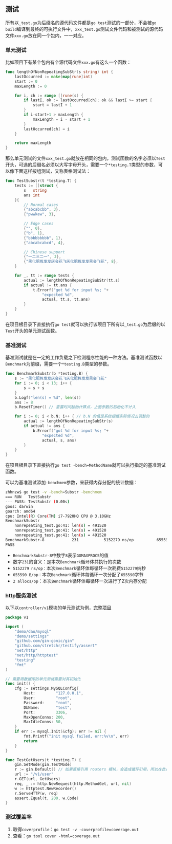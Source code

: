 ## 测试

所有以`_test.go`为后缀名的源代码文件都是`go test`测试的一部分，不会被`go build`编译到最终的可执行文件中，`xxx_test.go`测试文件代码和被测试的源代码文件`xxx.go`放在同一个包内，一一对应。

### 单元测试

比如项目下有某个包内有个源代码文件`xxx.go`有这么一个函数：

```go
func lengthOfNonRepeatingSubStr(s string) int {
	lastOccurred := make(map[rune]int)
	start := 0
	maxLength := 0

	for i, ch := range []rune(s) {
		if lastI, ok := lastOccurred[ch]; ok && lastI >= start {
			start = lastI + 1
		}
		if i-start+1 > maxLength {
			maxLength = i - start + 1
		}
		lastOccurred[ch] = i
	}

	return maxLength
}
```

那么单元测试的文件`xxx_test.go`就放在相同的包内，测试函数的名字必须以`Test`开头，可选的后缀名必须以大写字母开头，需要一个`*testing.T`类型的参数，可以像下面这样按组测试，又称表格测试法：

```go
func TestSubstr(t *testing.T) {
	tests := []struct {
		s   string
		ans int
	}{
		// Normal cases
		{"abcabcbb", 3},
		{"pwwkew", 3},

		// Edge cases
		{"", 0},
		{"b", 1},
		{"bbbbbbbbb", 1},
		{"abcabcabcd", 4},

		// Chinese support
		{"一二三二一", 3},
		{"黑化肥挥发发灰会花飞灰化肥挥发发黑会飞花", 8},
	}

	for _, tt := range tests {
		actual := lengthOfNonRepeatingSubStr(tt.s)
		if actual != tt.ans {
			t.Errorf("got %d for input %s; "+
				"expected %d",
				actual, tt.s, tt.ans)
		}
	}
}
```

在项目根目录下直接执行`go test`就可以执行该项目下所有以`_test.go`为后缀的以`Test`开头的单元测试函数。

### 基准测试

基准测试就是在一定的工作负载之下检测程序性能的一种方法。基准测试函数以`Benchmark`为前缀，需要一个`*testing.B`类型的参数。

```go
func BenchmarkSubstr(b *testing.B) {
	s := "黑化肥挥发发灰会花飞灰化肥挥发发黑会飞花"
	for i := 0; i < 13; i++ {
		s = s + s
	}
	b.Logf("len(s) = %d", len(s))
	ans := 8
	b.ResetTimer() // 重置时间起始计算点，上面参数的初始化不计入

	for i := 0; i < b.N; i++ { // b.N 的值是系统根据实际情况去调整的
		actual := lengthOfNonRepeatingSubStr(s)
		if actual != ans {
			b.Errorf("got %d for input %s; "+
				"expected %d",
				actual, s, ans)
		}
	}
}
```

在项目根目录下直接执行`go test -bench=MethodName`就可以执行指定的基准测试函数。

可以为基准测试添加`-benchmem`参数，来获得内存分配的统计数据：

```bash
zhhnzw$ go test -v -bench=Substr -benchmem
=== RUN   TestSubstr
--- PASS: TestSubstr (0.00s)
goos: darwin
goarch: amd64
cpu: Intel(R) Core(TM) i7-7920HQ CPU @ 3.10GHz
BenchmarkSubstr
    nonrepeating_test.go:41: len(s) = 491520
    nonrepeating_test.go:41: len(s) = 491520
    nonrepeating_test.go:41: len(s) = 491520
BenchmarkSubstr-8            231           5152279 ns/op          655590 B/op          2 allocs/op
PASS
```

* `BenchmarkSubstr-8`中数字`8`表示`GOMAXPROCS`的值
* 数字`231`的含义：是本次`Benchmark`循环体共执行的次数
* `5152279 ns/op：`本次`Benchmark`循环体每循环一次耗费`5152279`纳秒
* `655590 B/op：`本次`Benchmark`循环体每循环一次分配了`655590`字节
* `2 allocs/op`：本次`Benchmark`循环体每循环一次进行了2次内存分配

### http服务测试

以下以`controller/v1`模块的单元测试为例，[完整项目](https://github.com/zhhnzw/demo)

```go
package v1

import (
	"demo/dao/mysql"
	"demo/settings"
	"github.com/gin-gonic/gin"
	"github.com/stretchr/testify/assert"
	"net/http"
	"net/http/httptest"
	"testing"
	"fmt"
)

// 需要用数据库的单元测试需要对其初始化
func init() {
	cfg := settings.MySQLConfig{
		Host:         "127.0.0.1",
		User:         "root",
		Password:     "root",
		DbName:       "test",
		Port:         3306,
		MaxOpenConns: 200,
		MaxIdleConns: 50,
	}
	if err := mysql.Init(&cfg); err != nil {
		fmt.Printf("init mysql failed, err:%v\n", err)
		return
	}
}

func TestGetUsers(t *testing.T) {
	gin.SetMode(gin.TestMode)
	r := gin.Default() // 如果直接引用 routers 模块，会造成循环引用，所以在此初始化一个 default
	url := "/v1/user"
	r.GET(url, GetUsers)
	req, _ := http.NewRequest(http.MethodGet, url, nil)
	w := httptest.NewRecorder()
	r.ServeHTTP(w, req)
	assert.Equal(t, 200, w.Code)
}
```

### 测试覆盖率

1. 取得`coverprofile`：`go test -v -coverprofile=coverage.out`
2. 查看：`go tool cover -html=coverage.out`
